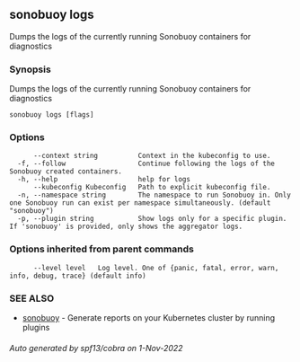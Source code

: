 ## sonobuoy logs

Dumps the logs of the currently running Sonobuoy containers for diagnostics

### Synopsis

Dumps the logs of the currently running Sonobuoy containers for diagnostics

```
sonobuoy logs [flags]
```

### Options

```
      --context string          Context in the kubeconfig to use.
  -f, --follow                  Continue following the logs of the Sonobuoy created containers.
  -h, --help                    help for logs
      --kubeconfig Kubeconfig   Path to explicit kubeconfig file.
  -n, --namespace string        The namespace to run Sonobuoy in. Only one Sonobuoy run can exist per namespace simultaneously. (default "sonobuoy")
  -p, --plugin string           Show logs only for a specific plugin. If 'sonobuoy' is provided, only shows the aggregator logs.
```

### Options inherited from parent commands

```
      --level level   Log level. One of {panic, fatal, error, warn, info, debug, trace} (default info)
```

### SEE ALSO

* [sonobuoy](sonobuoy.md)	 - Generate reports on your Kubernetes cluster by running plugins

###### Auto generated by spf13/cobra on 1-Nov-2022

